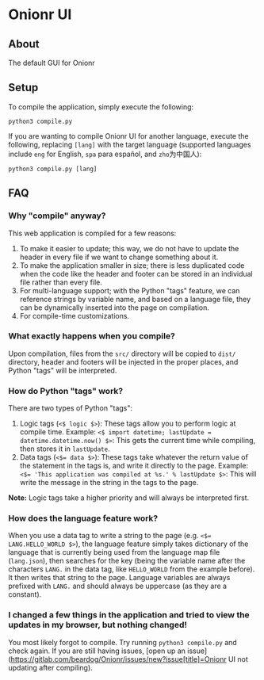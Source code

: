 # Onionr UI

## About

The default GUI for Onionr

## Setup

To compile the application, simply execute the following:

```
python3 compile.py
```

If you are wanting to compile Onionr UI for another language, execute the following, replacing `[lang]` with the target language (supported languages include `eng` for English, `spa` para español, and `zho`为中国人):

```
python3 compile.py [lang]
```

## FAQ
### Why "compile" anyway?
This web application is compiled for a few reasons:
1. To make it easier to update; this way, we do not have to update the header in every file if we want to change something about it.
2. To make the application smaller in size; there is less duplicated code when the code like the header and footer can be stored in an individual file rather than every file.
3. For multi-language support; with the Python "tags" feature, we can reference strings by variable name, and based on a language file, they can be dynamically inserted into the page on compilation.
4. For compile-time customizations.

### What exactly happens when you compile?
Upon compilation, files from the `src/` directory will be copied to `dist/` directory, header and footers will be injected in the proper places, and Python "tags" will be interpreted.


### How do Python "tags" work?
There are two types of Python "tags":
1. Logic tags (`<$ logic $>`): These tags allow you to perform logic at compile time. Example: `<$ import datetime; lastUpdate = datetime.datetime.now() $>`: This gets the current time while compiling, then stores it in `lastUpdate`.
2. Data tags (`<$= data $>`): These tags take whatever the return value of the statement in the tags is, and write it directly to the page. Example: `<$= 'This application was compiled at %s.' % lastUpdate $>`: This will write the message in the string in the tags to the page.

**Note:** Logic tags take a higher priority and will always be interpreted first.

### How does the language feature work?
When you use a data tag to write a string to the page (e.g. `<$= LANG.HELLO_WORLD $>`), the language feature simply takes dictionary of the language that is currently being used from the language map file (`lang.json`), then searches for the key (being the variable name after the characters `LANG.` in the data tag, like `HELLO_WORLD` from the example before). It then writes that string to the page. Language variables are always prefixed with `LANG.` and should always be uppercase (as they are a constant).

### I changed a few things in the application and tried to view the updates in my browser, but nothing changed!
You most likely forgot to compile. Try running `python3 compile.py` and check again. If you are still having issues, [open up an issue](https://gitlab.com/beardog/Onionr/issues/new?issue[title]=Onionr UI not updating after compiling).